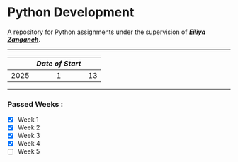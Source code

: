 # Python Development
A repository for Python assignments under the supervision of ***[Eiliya Zanganeh](https://github.com/Eiliya-Zanganeh)***.

---
| | ***Date of Start*** |  |
| - | :-: | - |
| 2025 | 1 | 13 |
---

### Passed Weeks :
- [x] Week 1
- [x] Week 2
- [x] Week 3
- [x] Week 4
- [ ] Week 5